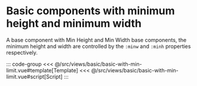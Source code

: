 <basicWithMinLimit/>

# Basic components with minimum height and minimum width

A base component with Min Height and Min Width base components, the minimum height and width are controlled by the `:minw` and `:minh` properties respectively.

::: code-group
<<< @/src/views/basic/basic-with-min-limit.vue#template[Template]
<<< @/src/views/basic/basic-with-min-limit.vue#script[Script]
:::